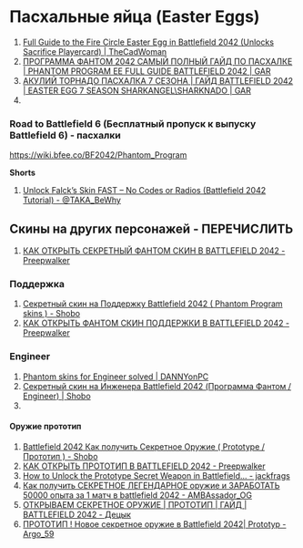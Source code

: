 # Пасхальные яйца (Easter Eggs)
1. [Full Guide to the Fire Circle Easter Egg in Battlefield 2042 (Unlocks Sacrifice Playercard) | TheCadWoman](https://www.youtube.com/watch?v=2tR6m7sX66k)
2. [ПРОГРАММА ФАНТОМ 2042 САМЫЙ ПОЛНЫЙ ГАЙД ПО ПАСХАЛКЕ | PHANTOM PROGRAM EE FULL GUIDE BATTLEFIELD 2042 | GAR](https://www.youtube.com/watch?v=FcDklE2sylM)
3. [АКУЛИЙ ТОРНАДО ПАСХАЛКА 7 СЕЗОНА | ГАЙД BATTLEFIELD 2042 | EASTER EGG 7 SEASON SHARKANGEL\SHARKNADO | GAR](https://www.youtube.com/watch?v=dTvKmCCQdAM)
4. 

### Road to Battlefield 6 (Бесплатный пропуск к выпуску Battlefield 6) - пасхалки

https://wiki.bfee.co/BF2042/Phantom_Program

**Shorts**
1. [Unlock Falck’s Skin FAST – No Codes or Radios (Battlefield 2042 Tutorial) - @TAKA_BeWhy](https://www.youtube.com/shorts/RMiTF10f-Iw)

## Скины на других персонажей - ПЕРЕЧИСЛИТЬ
1. [КАК ОТКРЫТЬ СЕКРЕТНЫЙ ФАНТОМ СКИН В BATTLEFIELD 2042 - Preepwalker](https://www.youtube.com/watch?v=RwrZiu5Audo)

### Поддержка
1. [Секретный скин на Поддержку Battlefield 2042 ( Phantom Program skins ) - Shobo](https://www.youtube.com/watch?v=Rwk5Nx8s6yg)
2. [КАК ОТКРЫТЬ ФАНТОМ СКИН ПОДДЕРЖКИ В BATTLEFIELD 2042 - Preepwalker](https://www.youtube.com/watch?v=rg4953QG5CA)

### Engineer
1. [Phantom skins for Engineer solved | DANNYonPC](https://www.youtube.com/watch?v=V54ucbVdbAA)
2. [Секретный скин на Инженера Battlefield 2042 (Программа Фантом / Engineer) | Shobo](https://www.youtube.com/watch?v=mXjACUUJcnM)
3. []()

#### Оружие прототип
1. [Battlefield 2042 Как получить Секретное Оружие ( Prototype / Прототип ) - Shobo](https://www.youtube.com/watch?v=_3M6xE_6tw4)
2. [КАК ОТКРЫТЬ ПРОТОТИП В BATTLEFIELD 2042 - Preepwalker](https://www.youtube.com/watch?v=8BpR0I0HqEg)
3. [How to Unlock the Prototype Secret Weapon in Battlefield... - jackfrags](https://www.youtube.com/watch?v=FAl_Uh5wSwI)
4. [Как получить СЕКРЕТНОЕ ЛЕГЕНДАРНОЕ оружие и ЗАРАБОТАТЬ 50000 опыта за 1 матч в battlefield 2042 - AMBAssador_OG](https://www.youtube.com/watch?v=e3GdvAsJBEM)
5. [ОТКРЫВАЕМ СЕКРЕТНОЕ ОРУЖИЕ | ПРОТОТИП | ГАЙД | BATTLEFIELD 2042 - Децык](https://www.youtube.com/watch?v=SxlOp2aXzVs)
6. [ПРОТОТИП ! Новое секретное оружие в Battlefield 2042| Prototyp - Argo_59](https://www.youtube.com/shorts/eTRld-P7VJU)
